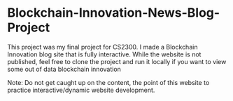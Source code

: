 # Blockchain-Innovation-News-Blog-Project
This project was my final project for CS2300. I made a Blockchain Innovation blog site that is fully interactive. While the website is not published, feel free to clone the project and run it locally if you want to view some out of data blockchain innovation

Note: Do not get caught up on the content, the point of this website to practice interactive/dynamic website development.
